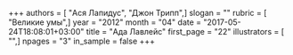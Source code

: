 +++
authors = [ "Ася Лапидус", "Джон Трипп",]
slogan = ""
rubric = [ "Великие умы",]
year = "2012"
month = "04"
date = "2017-05-24T18:08:01+03:00"
title = "Ада Лавлейс"
first_page = "22"
illustrators = [ "",]
npages = "3"
in_sample = false
+++
